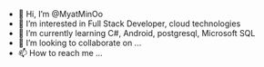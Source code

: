- 👋 Hi, I’m @MyatMinOo
- 👀 I’m interested in Full Stack Developer, cloud technologies
- 🌱 I’m currently learning C#, Android, postgresql, Microsoft SQL
- 💞️ I’m looking to collaborate on ...
- 📫 How to reach me ...

<!---
MyatMinOo/MyatMinOo is a ✨ special ✨ repository because its `README.md` (this file) appears on your GitHub profile.
You can click the Preview link to take a look at your changes.
--->
